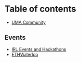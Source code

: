 # Table of contents

* [UMA Community](README.md)

## Events

* [IRL Events and Hackathons](events/irl-events-and-hackathons.md)
* [ETHWaterloo](events/ethwaterloo.md)
